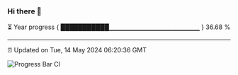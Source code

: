 ### Hi there 👋

⏳ Year progress { ███████████▁▁▁▁▁▁▁▁▁▁▁▁▁▁▁▁▁▁▁ } 36.68 %

---

⏰ Updated on Tue, 14 May 2024 06:20:36 GMT

![Progress Bar CI](https://github.com/liununu/liununu/workflows/Progress%20Bar%20CI/badge.svg)
